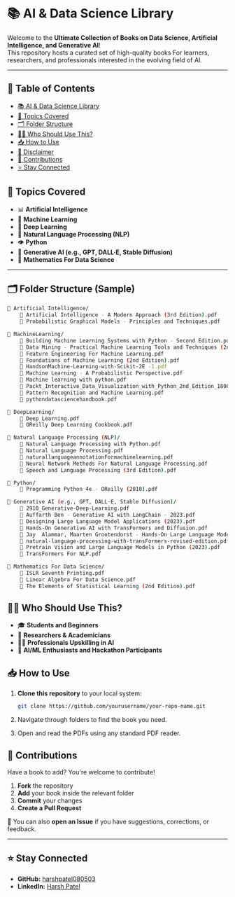 # 📚 AI & Data Science Library

Welcome to the **Ultimate Collection of Books on Data Science, Artificial Intelligence, and Generative AI**!  
This repository hosts a curated set of high-quality books For learners, researchers, and professionals interested in the evolving field of AI.

---

## 🧭 Table of Contents

- [📚 AI & Data Science Library](#-ai--data-science-library)
- [🚀 Topics Covered](#-topics-covered)
- [🗂️ Folder Structure](#️-folder-structure)
- [👨‍💻 Who Should Use This?](#-who-should-use-this)
- [📥 How to Use](#-how-to-use)
- [📢 Disclaimer](#-disclaimer)
- [🤝 Contributions](#-contributions)
- [⭐ Stay Connected](#-stay-connected)

## 🚀 Topics Covered

- 📊 **Artificial Intelligence**
- 🤖 **Machine Learning**
- 🧠 **Deep Learning**
- 🧾 **Natural Language Processing (NLP)**
- 👁️ **Python**
- 🌈 **Generative AI (e.g., GPT, DALL·E, Stable Diffusion)**
- 🧮 **Mathematics For Data Science**

---

## 🗂️ Folder Structure (Sample)

```bash
📁 Artificial Intelligence/
    📕 Artificial Intelligence - A Modern Approach (3rd Edition).pdf
    📕 Probabilistic Graphical Models - Principles and Techniques.pdf

📁 MachineLearning/
    📕 Building Machine Learning Systems with Python - Second Edition.pdf
    📕 Data Mining - Practical Machine Learning Tools and Techniques (2nd Edition).pdf
    📕 Feature Engineering For Machine Learning.pdf
    📕 Foundations of Machine Learning (2nd Edition).pdf
    📕 HandsonMachine-Learning-with-Scikit-2E -1.pdf
    📕 Machine Learning - A Probabilistic Perspective.pdf
    📕 Machine learning with python.pdf
    📕 Packt_Interactive_Data_Visualization_with_Python_2nd_Edition_1800200943.pdf
    📕 Pattern Recognition and Machine Learning.pdf
    📕 pythondatasciencehandbook.pdf

📁 DeepLearning/
    📕 Deep Learning.pdf
    📕 OReilly Deep Learning Cookbook.pdf

📁 Natural Language Processing (NLP)/
    📕 Natural Language Processing with Python.pdf
    📕 Natural Language Processing.pdf
    📕 naturallanguageannotationFormachinelearning.pdf
    📕 Neural Network Methods For Natural Language Processing.pdf
    📕 Speech and Language Processing (3rd Edition).pdf

📁 Python/
    📕 Programming Python 4e - OReilly (2010).pdf

📁 Generative AI (e.g., GPT, DALL·E, Stable Diffusion)/
    📕 2910_Generative-Deep-Learning.pdf
    📕 Auffarth Ben - Generative AI with LangChain - 2023.pdf
    📕 Designing Large Language Model Applications (2023).pdf
    📕 Hands-On Generative AI with TransFormers and Diffusion.pdf
    📕 Jay  Alammar, Maarten Grootendorst - Hands-On Large Language Models.pdf
    📕 natural-language-processing-with-transFormers-revised-edition.pdf
    📕 Pretrain Vision and Large Language Models in Python (2023).pdf
    📕 TransFormers For NLP.pdf

📁 Mathematics For Data Science/
    📕 ISLR Seventh Printing.pdf
    📕 Linear Algebra For Data Science.pdf
    📕 The Elements of Statistical Learning (2nd Edition).pdf
```

## 👨‍💻 Who Should Use This?

- 🎓 **Students and Beginners**
- 🔬 **Researchers & Academicians**
- 🧑‍💼 **Professionals Upskilling in AI**
- 🚀 **AI/ML Enthusiasts and Hackathon Participants**

## 📥 How to Use

1. **Clone this repository** to your local system:

   ```bash
   git clone https://github.com/yourusername/your-repo-name.git
   ```
2. Navigate through folders to find the book you need.
3. Open and read the PDFs using any standard PDF reader.

## 🤝 Contributions

Have a book to add? You're welcome to contribute!

1. **Fork** the repository  
2. **Add** your book inside the relevant folder  
3. **Commit** your changes  
4. **Create a Pull Request**

📌 You can also **open an Issue** if you have suggestions, corrections, or feedback.

---

## ⭐ Stay Connected

- **GitHub:** [harshpatel080503](https://github.com/harshpatel080503)  
- **LinkedIn:** [Harsh Patel](https://www.linkedin.com/in/harsh-patel-57540922a)
